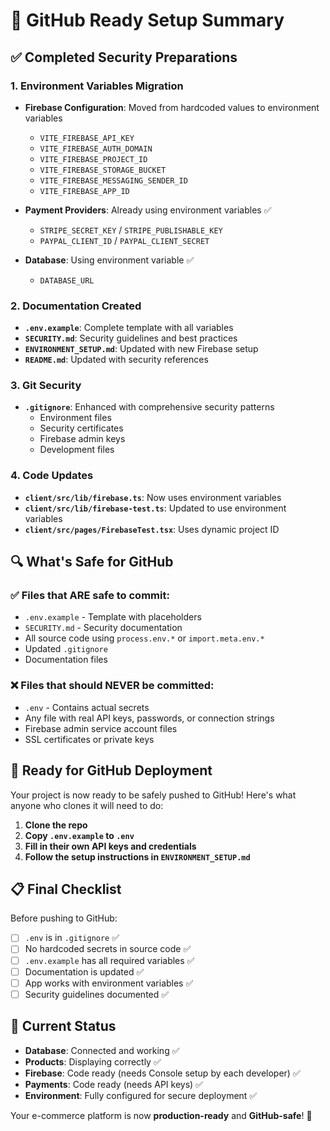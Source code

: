 # 🚀 GitHub Ready Setup Summary

## ✅ Completed Security Preparations

### 1. Environment Variables Migration
- **Firebase Configuration**: Moved from hardcoded values to environment variables
  - `VITE_FIREBASE_API_KEY`
  - `VITE_FIREBASE_AUTH_DOMAIN` 
  - `VITE_FIREBASE_PROJECT_ID`
  - `VITE_FIREBASE_STORAGE_BUCKET`
  - `VITE_FIREBASE_MESSAGING_SENDER_ID`
  - `VITE_FIREBASE_APP_ID`

- **Payment Providers**: Already using environment variables ✅
  - `STRIPE_SECRET_KEY` / `STRIPE_PUBLISHABLE_KEY`
  - `PAYPAL_CLIENT_ID` / `PAYPAL_CLIENT_SECRET`

- **Database**: Using environment variable ✅
  - `DATABASE_URL`

### 2. Documentation Created
- **`.env.example`**: Complete template with all variables
- **`SECURITY.md`**: Security guidelines and best practices
- **`ENVIRONMENT_SETUP.md`**: Updated with new Firebase setup
- **`README.md`**: Updated with security references

### 3. Git Security
- **`.gitignore`**: Enhanced with comprehensive security patterns
  - Environment files
  - Security certificates
  - Firebase admin keys
  - Development files

### 4. Code Updates
- **`client/src/lib/firebase.ts`**: Now uses environment variables
- **`client/src/lib/firebase-test.ts`**: Updated to use environment variables  
- **`client/src/pages/FirebaseTest.tsx`**: Uses dynamic project ID

## 🔍 What's Safe for GitHub

### ✅ Files that ARE safe to commit:
- `.env.example` - Template with placeholders
- `SECURITY.md` - Security documentation
- All source code using `process.env.*` or `import.meta.env.*`
- Updated `.gitignore`
- Documentation files

### ❌ Files that should NEVER be committed:
- `.env` - Contains actual secrets
- Any file with real API keys, passwords, or connection strings
- Firebase admin service account files
- SSL certificates or private keys

## 🚀 Ready for GitHub Deployment

Your project is now ready to be safely pushed to GitHub! Here's what anyone who clones it will need to do:

1. **Clone the repo**
2. **Copy `.env.example` to `.env`**
3. **Fill in their own API keys and credentials**
4. **Follow the setup instructions in `ENVIRONMENT_SETUP.md`**

## 📋 Final Checklist

Before pushing to GitHub:

- [ ] `.env` is in `.gitignore` ✅
- [ ] No hardcoded secrets in source code ✅
- [ ] `.env.example` has all required variables ✅
- [ ] Documentation is updated ✅
- [ ] App works with environment variables ✅
- [ ] Security guidelines documented ✅

## 🎯 Current Status

- **Database**: Connected and working ✅
- **Products**: Displaying correctly ✅
- **Firebase**: Code ready (needs Console setup by each developer) ✅
- **Payments**: Code ready (needs API keys) ✅
- **Environment**: Fully configured for secure deployment ✅

Your e-commerce platform is now **production-ready** and **GitHub-safe**! 🎉
